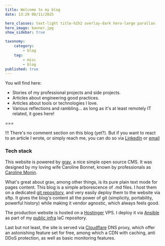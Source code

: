 ```yaml
---
title: Welcome to my blog
date: 13:29 08/11/2025

hero_classes: text-light title-h1h2 overlay-dark hero-large parallax
hero_image: banner.jpg
show_sidebar: true

taxonomy:
    category: 
        - blog
    tag: 
        - misc
        - blog
published: true
---
```


You will find here:
- Stories of my professional projects and side projects.
- Articles about engineering good practices.
- Articles about tools or technologies I love.
- Various reflections and rambling... as long as it's at least remotely IT related, it goes here!

===

!!! There's no comment section on this blog (yet?). But if you want to react to an article I wrote, or simply reach me, you can do so via [LinkedIn](https://www.linkedin.com/in/quentin-bonnet-1235a8b8/) or [email](mailto:quentin@bonnet.software)

### Tech stack

This website is powered by [grav](https://github.com/getgrav/grav), a nice simple open source CMS. It was designed by my loving wife Caroline Bonnet, known by professionals as [Caroline Monin](https://cmonin.dev).

What's great about grav, among other things, is its pure plain text mode for pages content. This blog is a simple arborescence of .md files. I host them on a dedicated [git repository](https://github.com/le-quentin/blog), and very easily deploy them to the website via sftp. It gives the blog's content all the power of git (simplicity, portability, powerful history) while making it vendor agnostic, which always feels good.

The production website is hosted on a [Hostinger](https://www.hostinger.com) VPS. I deploy it via [Ansible](https://docs.ansible.com) as part of my [public infra](https://github.com/le-quentin/public-infra) IaC repository.

Last but not least, the site is served via [Cloudflare](https://www.cloudflare.com) DNS proxy, which offer an astonishing feature set for free, among which a CDN with caching, anti DDoS protection, as well as basic monitoring features.
